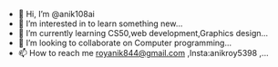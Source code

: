 - 👋 Hi, I’m @anik108ai
- 👀 I’m interested in to learn something new...
- 🌱 I’m currently learning CS50,web development,Graphics design...
- 💞️ I’m looking to collaborate on Computer programming...
- 📫 How to reach me  royanik844@gmail.com ,Insta:anikroy5398 ,...

<!---
anik108ai/anik108ai is a ✨ special ✨ repository because its `README.md` (this file) appears on your GitHub profile.
You can click the Preview link to take a look at your changes.
--->
